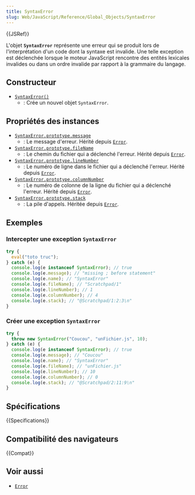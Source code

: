 ```yaml
---
title: SyntaxError
slug: Web/JavaScript/Reference/Global_Objects/SyntaxError
---
```


{{JSRef}}

L'objet **`SyntaxError`** représente une erreur qui se produit lors de l'interprétation d'un code dont la syntaxe est invalide. Une telle exception est déclenchée lorsque le moteur JavaScript rencontre des entités lexicales invalides ou dans un ordre invalide par rapport à la grammaire du langage.

## Constructeur

- [`SyntaxError()`](/fr/docs/Web/JavaScript/Reference/Global_Objects/SyntaxError/SyntaxError)
  - : Crée un nouvel objet `SyntaxError`.

## Propriétés des instances

- [`SyntaxError.prototype.message`](/fr/docs/Web/JavaScript/Reference/Global_Objects/Error/message)
  - : Le message d'erreur. Hérité depuis [`Error`](/fr/docs/Web/JavaScript/Reference/Global_Objects/Error).
- [`SyntaxError.prototype.fileName`](/fr/docs/Web/JavaScript/Reference/Global_Objects/Error/fileName)
  - : Le chemin du fichier qui a déclenché l'erreur. Hérité depuis [`Error`](/fr/docs/Web/JavaScript/Reference/Global_Objects/Error).
- [`SyntaxError.prototype.lineNumber`](/fr/docs/Web/JavaScript/Reference/Global_Objects/Error/lineNumber)
  - : Le numéro de ligne dans le fichier qui a déclenché l'erreur. Hérité depuis [`Error`](/fr/docs/Web/JavaScript/Reference/Global_Objects/Error).
- [`SyntaxError.prototype.columnNumber`](/fr/docs/Web/JavaScript/Reference/Global_Objects/Error/columnNumber)
  - : Le numéro de colonne de la ligne du fichier qui a déclenché l'erreur. Hérité depuis [`Error`](/fr/docs/Web/JavaScript/Reference/Global_Objects/Error).
- [`SyntaxError.prototype.stack`](/fr/docs/Web/JavaScript/Reference/Global_Objects/Error/Stack)
  - : La pile d'appels. Héritée depuis [`Error`](/fr/docs/Web/JavaScript/Reference/Global_Objects/Error).

## Exemples

### Intercepter une exception `SyntaxError`

```js
try {
  eval("toto truc");
} catch (e) {
  console.log(e instanceof SyntaxError); // true
  console.log(e.message); // "missing ; before statement"
  console.log(e.name); // "SyntaxError"
  console.log(e.fileName); // "Scratchpad/1"
  console.log(e.lineNumber); // 1
  console.log(e.columnNumber); // 4
  console.log(e.stack); // "@Scratchpad/1:2:3\n"
}
```

### Créer une exception `SyntaxError`

```js
try {
  throw new SyntaxError("Coucou", "unFichier.js", 10);
} catch (e) {
  console.log(e instanceof SyntaxError); // true
  console.log(e.message); // "Coucou"
  console.log(e.name); // "SyntaxError"
  console.log(e.fileName); // "unFichier.js"
  console.log(e.lineNumber); // 10
  console.log(e.columnNumber); // 0
  console.log(e.stack); // "@Scratchpad/2:11:9\n"
}
```

## Spécifications

{{Specifications}}

## Compatibilité des navigateurs

{{Compat}}

## Voir aussi

- [`Error`](/fr/docs/Web/JavaScript/Reference/Global_Objects/Error)
